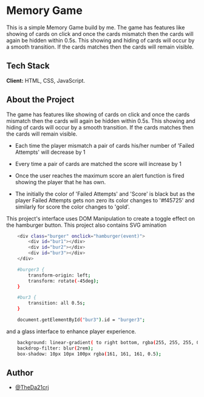 # Memory Game

This is a simple Memory Game build by me. The game has features like showing of cards on click and once the cards mismatch then the cards will again be hidden within 0.5s. This showing and hiding of cards will occur by a smooth transition. If the cards matches then the cards will remain visible.

## Tech Stack

**Client:** HTML, CSS, JavaScript.

## About the Project

The game has features like showing of cards on click and once the cards mismatch then the cards will again be hidden within 0.5s. This showing and hiding of cards will occur by a smooth transition. If the cards matches then the cards will remain visible.

- Each time the player mismatch a pair of cards his/her number of 'Failed Attempts' will decrease by 1

- Every time a pair of cards are matched the score will increase by 1

- Once the user reaches the maximum score an alert function is fired showing the player that he has own.

- The initially the color of 'Failed Attempts' and 'Score' is black but as the player Failed Attempts gets non zero its color changes to '#f45725' and similarly for score the color changes to 'gold'.

This project's interface uses DOM Manipulation to create a toggle effect on the hamburger button. This project also contains SVG amination

```bash
    <div class="burger" onclick="hamburger(event)">
        <div id="bur1"></div>
        <div id="bur2"></div>
        <div id="bur3"></div>
    </div>
```

```bash
    #burger3 {
        transform-origin: left;
        transform: rotate(-45deg);
    }
```

```bash
    #bur3 {
        transition: all 0.5s;
    }
```

```bash
    document.getElementById("bur3").id = "burger3";
```

and a glass interface to enhance player experience.

```bash
    background: linear-gradient( to right bottom, rgba(255, 255, 255, 0.5), rgba(255, 255, 255, 0.3));
    backdrop-filter: blur(2rem);
    box-shadow: 10px 10px 100px rgba(161, 161, 161, 0.5);
```

## Author

- [@TheDa21crj](https://github.com/TheDa21crj)
